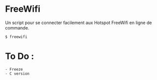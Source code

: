# FreeWifi

Un script pour se connecter facilement aux Hotspot FreeWifi en ligne de commande.

    $ freewifi
    
# To Do :

    - Freeze
    - C version
